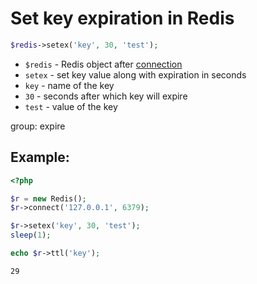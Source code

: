 # Set key expiration in Redis

```php
$redis->setex('key', 30, 'test');
```

- `$redis` - Redis object after [connection](/php-redis/how-to-connect-to-redis)
- `setex` - set key value along with expiration in seconds
- `key` - name of the key
- `30` - seconds after which key will expire
- `test` - value of the key

group: expire

## Example: 
```php
<?php

$r = new Redis(); 
$r->connect('127.0.0.1', 6379);

$r->setex('key', 30, 'test');
sleep(1);

echo $r->ttl('key');
```
```
29
```

